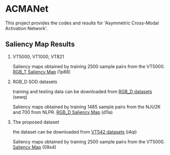 # ACMANet

This project provides the codes and results for 'Asymmetric Cross-Modal Activation Network'.

## Saliency Map Results
1. VT5000, VT1000, VT821
   
   Saliency maps obtained by training 2500 sample pairs from the VT5000. [RGB_T Saliency Map](https://pan.baidu.com/s/1cTTEA9IDJOG9OQI5abToJA) (1p88)

2. RGB_D SOD datasets
   
   training and testing data can be downloaded from [RGB_D datasets](https://pan.baidu.com/s/1JEIZzYCJLkr1m1fde9hfXg) (sewq)
   
   Saliency maps obtained by training 1485 sample pairs from the NJU2K and 700 from NLPR. [RGB_D Saliency Map](https://pan.baidu.com/s/1bPwNzmvFm2dOqfgccmnUiQ) (d1la)

3. The proposed dataset
   
   the dataset can be downloaded from [VT542 datasets](https://pan.baidu.com/s/13ql0a0YwlXWQduSlscgIpA) (i4qi)
   
   Saliency maps obtained by training 2500 sample pairs from the VT5000. [Saliency Map](https://pan.baidu.com/s/1iNYnWvxxxGU7fEbwIIwJsA) (09s4)
